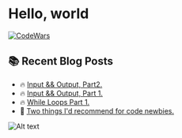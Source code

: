 # Hello, world

<a href="https://www.codewars.com/users/IanoNjuguna">
 <img src="https://www.codewars.com/users/IanoNjuguna/badges/small" alt="CodeWars">
</a>

## :books: Recent Blog Posts

<!-- BLOGPOSTS:START -->
 - 🔥 [Input &amp;&amp; Output, Part2.](https://ianonjuguna.hashnode.dev/input-output-part2)
 - 🔥 [Input &amp;&amp; Output, Part 1.](https://ianonjuguna.hashnode.dev/input-output-part-1)
 - 🔥 [While Loops Part 1.](https://ianonjuguna.hashnode.dev/while-loops-part-1)
 - 💫 [Two things I&#39;d recommend for code newbies.](https://ianonjuguna.hashnode.dev/two-things-id-recommend-for-code-newbies)<!-- BLOGPOSTS:END -->

![Alt text](https://spotify-recently-played-readme.vercel.app/api?user=31vl47aryatvfowc5ivu7sn7rkfa&width=350)

